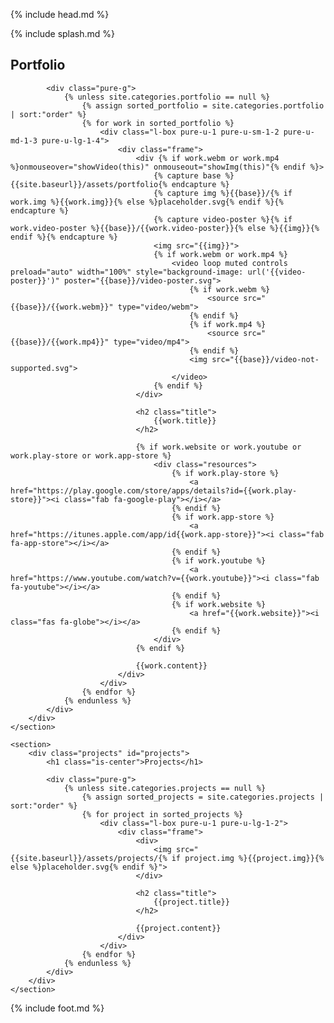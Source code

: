 {% include head.md %}

{% include splash.md %}

<div class="content-wrapper">
    <section>
        <div class="portfolio" id="portfolio">
            <h1 class="is-center">Portfolio</h1>

            <div class="pure-g">
                {% unless site.categories.portfolio == null %}
                    {% assign sorted_portfolio = site.categories.portfolio | sort:"order" %}
                    {% for work in sorted_portfolio %}
                        <div class="l-box pure-u-1 pure-u-sm-1-2 pure-u-md-1-3 pure-u-lg-1-4">
                            <div class="frame">
                                <div {% if work.webm or work.mp4 %}onmouseover="showVideo(this)" onmouseout="showImg(this)"{% endif %}>
                                    {% capture base %}{{site.baseurl}}/assets/portfolio{% endcapture %}
                                    {% capture img %}{{base}}/{% if work.img %}{{work.img}}{% else %}placeholder.svg{% endif %}{% endcapture %}
                                    {% capture video-poster %}{% if work.video-poster %}{{base}}/{{work.video-poster}}{% else %}{{img}}{% endif %}{% endcapture %}
                                    <img src="{{img}}">
                                    {% if work.webm or work.mp4 %}
                                        <video loop muted controls preload="auto" width="100%" style="background-image: url('{{video-poster}}')" poster="{{base}}/video-poster.svg">
                                            {% if work.webm %}
                                                <source src="{{base}}/{{work.webm}}" type="video/webm">
                                            {% endif %}
                                            {% if work.mp4 %}
                                                <source src="{{base}}/{{work.mp4}}" type="video/mp4">
                                            {% endif %}
                                            <img src="{{base}}/video-not-supported.svg">
                                        </video>
                                    {% endif %}
                                </div>

                                <h2 class="title">
                                    {{work.title}}
                                </h2>
                                
                                {% if work.website or work.youtube or work.play-store or work.app-store %}
                                    <div class="resources">
                                        {% if work.play-store %}
                                            <a href="https://play.google.com/store/apps/details?id={{work.play-store}}"><i class="fab fa-google-play"></i></a>
                                        {% endif %}
                                        {% if work.app-store %}
                                            <a href="https://itunes.apple.com/app/id{{work.app-store}}"><i class="fab fa-app-store"></i></a>
                                        {% endif %}
                                        {% if work.youtube %}
                                            <a href="https://www.youtube.com/watch?v={{work.youtube}}"><i class="fab fa-youtube"></i></a>
                                        {% endif %}
                                        {% if work.website %}
                                            <a href="{{work.website}}"><i class="fas fa-globe"></i></a>
                                        {% endif %}
                                    </div>
                                {% endif %}
                                
                                {{work.content}}
                            </div>
                        </div>
                    {% endfor %}
                {% endunless %}
            </div>
        </div>
    </section>
    
    <section>
        <div class="projects" id="projects">
            <h1 class="is-center">Projects</h1>

            <div class="pure-g">
                {% unless site.categories.projects == null %}
                    {% assign sorted_projects = site.categories.projects | sort:"order" %}
                    {% for project in sorted_projects %}
                        <div class="l-box pure-u-1 pure-u-lg-1-2">
                            <div class="frame">
                                <div>
                                    <img src="{{site.baseurl}}/assets/projects/{% if project.img %}{{project.img}}{% else %}placeholder.svg{% endif %}">
                                </div>

                                <h2 class="title">
                                    {{project.title}}
                                </h2>

                                {{project.content}}
                            </div>
                        </div>
                    {% endfor %}
                {% endunless %}
            </div>
        </div>
    </section>
</div>

{% include foot.md %}
